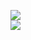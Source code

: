 [![](https://img.shields.io/badge/Made%20With-Github%20Spray-lightgrey.svg?style=for-the-badge&logo=github)](https://github.com/Annihil/github-spray#8276)  
[![](https://i.imgur.com/2DrTn0Z.gif)](https://github.com/Annihil/github-spray)